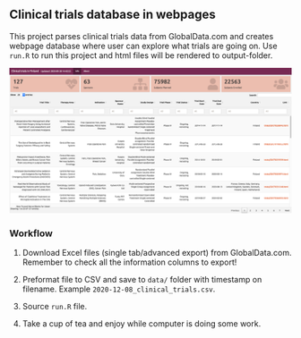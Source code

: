 ## Clinical trials database in webpages

This project parses clinical trials data from GlobalData.com and creates webpage database where user can explore what trials are going on. Use `run.R` to run this project and html files will be rendered to output-folder.


![](img/index.png)


### Workflow

1. Download Excel files (single tab/advanced export) from GlobalData.com. Remember to check all the information columns to export!

2. Preformat file to CSV and save to `data/` folder with timestamp on filename. Example `2020-12-08_clinical_trials.csv`.

3. Source `run.R` file.

4. Take a cup of tea and enjoy while computer is doing some work.
